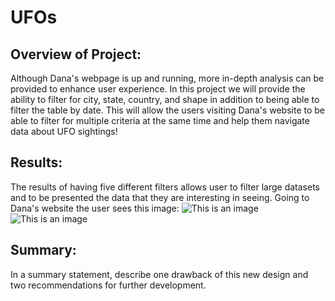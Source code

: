 # UFOs
## Overview of Project:
Although Dana's webpage is up and running, more in-depth analysis can be provided to enhance user experience. In this project we will provide the ability to filter for city, state, country, and shape in addition to being able to filter the table by date. This will allow the users visiting Dana's website to be able to filter for multiple criteria at the same time and help them navigate data about UFO sightings!


## Results:
The results of having five different filters allows user to filter large datasets and to be presented the data that they are interesting in seeing. Going to Dana's website the user sees this image: 
![This is an image](firstopenwebsiteimage.png)
![This is an image](NAME?.png)

## Summary:
In a summary statement, describe one drawback of this new design and two recommendations for further development.

